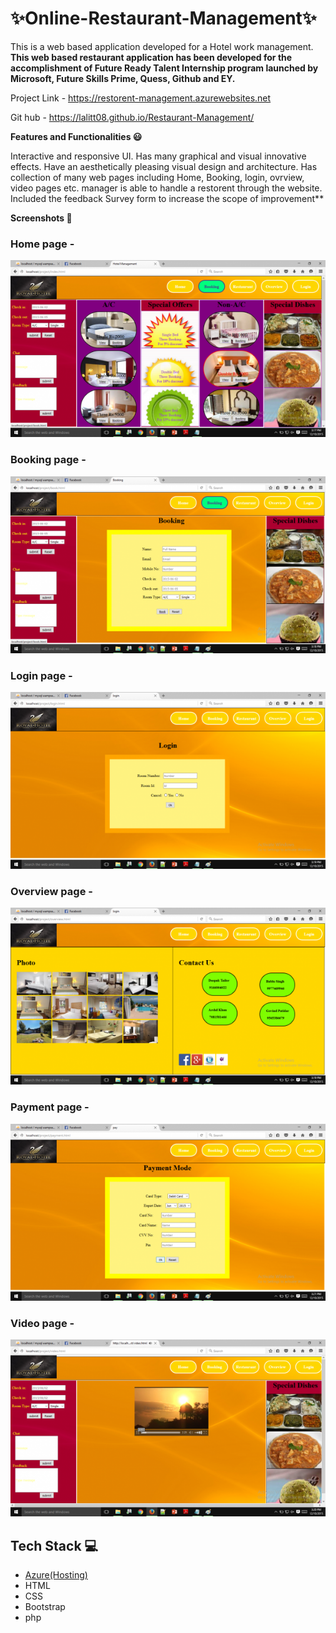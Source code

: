 # ✨Online-Restaurant-Management✨
This is a web based application developed for a Hotel work management.
**This web based restaurant application has been developed for the accomplishment of Future Ready Talent Internship program launched by Microsoft, Future Skills Prime, Quess, Github and EY.**

Project Link -  https://restorent-management.azurewebsites.net 
                
Git hub  -      https://lalitt08.github.io/Restaurant-Management/



**Features and Functionalities 😃**

Interactive and responsive UI.
Has many graphical and visual innovative effects.
Have an aesthetically pleasing visual design and architecture.
Has collection of many web pages including Home, Booking, login, ovrview, video pages etc.
manager is able to handle a restorent through the website.
Included the feedback Survey form to increase the scope of improvement**

**Screenshots 📸**
### Home page -   
![](imgg/home.png)
### Booking page -
![](imgg/Booking.png)
### Login page -
![](imgg/login.png)
### Overview page -
![](imgg/overview.png)
### Payment page -
![](imgg/payment.png)
### Video page -
![](imgg/video.png)

## Tech Stack 💻

- [Azure(Hosting)](https://azure.microsoft.com/en-in/features/azure-portal/)
- HTML
- CSS
- Bootstrap
- php

